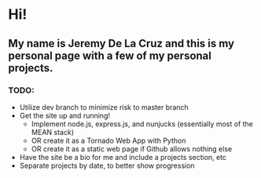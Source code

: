 # Hi!
## My name is Jeremy De La Cruz and this is my personal page with a few of my personal projects.

### TODO:
- Utilize dev branch to minimize risk to master branch
- Get the site up and running!
    - Implement node.js, express.js, and nunjucks (essentially most of the MEAN stack)
    - OR create it as a Tornado Web App with Python
    - OR create it as a static web page if Github allows nothing else
- Have the site be a bio for me and include a projects section, etc
- Separate projects by date, to better show progression